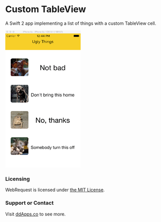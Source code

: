 # Custom TableView
A Swift 2 app implementing a list of things with a custom TableView cell.

![](https://github.com/duliodenis/customtableview/blob/master/art/customTableView.gif)

### Licensing
WebRequest is licensed under [the MIT License](https://github.com/duliodenis/customtableview/blob/master/LICENSE).

### Support or Contact
Visit [ddApps.co](http://ddapps.co) to see more.